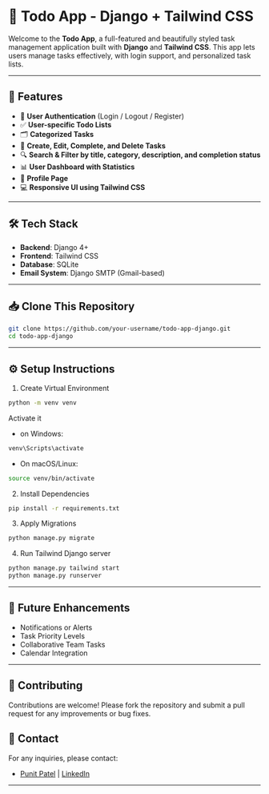 # 📝 Todo App - Django + Tailwind CSS

Welcome to the **Todo App**, a full-featured and beautifully styled task management application built with **Django** and **Tailwind CSS**. This app lets users manage tasks effectively, with login support, and personalized task lists.

---

## 🚀 Features

- 🔐 **User Authentication** (Login / Logout / Register)
- ✅ **User-specific Todo Lists**
- 🗂️ **Categorized Tasks**
- 📆 **Create, Edit, Complete, and Delete Tasks**
- 🔍 **Search & Filter by title, category, description, and completion status**
- 📊 **User Dashboard with Statistics**
- 👤 **Profile Page**
- 💻 **Responsive UI using Tailwind CSS**

---

## 🛠 Tech Stack

- **Backend**: Django 4+
- **Frontend**: Tailwind CSS
- **Database**: SQLite
- **Email System**: Django SMTP (Gmail-based)

---

## 📥 Clone This Repository

```bash
git clone https://github.com/your-username/todo-app-django.git
cd todo-app-django
```
---

## ⚙️ Setup Instructions
1. Create Virtual Environment
```bash
python -m venv venv
```
Activate it
- on Windows:
```bash
venv\Scripts\activate
```

- On macOS/Linux:
```bash
source venv/bin/activate
```

2. Install Dependencies
```bash
pip install -r requirements.txt
```

3. Apply Migrations
```bash
python manage.py migrate
```

4. Run Tailwind Django server
```bash
python manage.py tailwind start
python manage.py runserver
```
---

## 🔮 Future Enhancements
- Notifications or Alerts
- Task Priority Levels
- Collaborative Team Tasks
- Calendar Integration

---

## 🤝 Contributing

Contributions are welcome! Please fork the repository and submit a pull request for any improvements or bug fixes.

## 📧 Contact

For any inquiries, please contact:

- [Punit Patel](mailto:punitr2006@gmail.com) | [LinkedIn](https://www.linkedin.com/in/punit-patel)
---